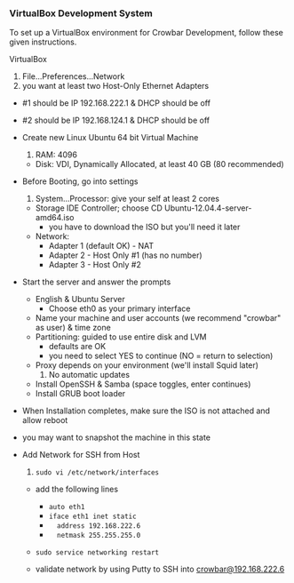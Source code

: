 ### VirtualBox Development System ###

To set up a VirtualBox environment for Crowbar Development, follow these given instructions.


VirtualBox

1. File...Preferences...Network
  1. you want at least two Host-Only Ethernet Adapters
  * #1 should be IP 192.168.222.1 & DHCP should be off
  * #2 should be IP 192.168.124.1 & DHCP should be off
* Create new Linux Ubuntu 64 bit Virtual Machine
  1. RAM: 4096
  * Disk: VDI, Dynamically Allocated, at least 40 GB (80 recommended)
* Before Booting, go into settings
  1. System...Processor: give your self at least 2 cores
  * Storage IDE Controller; choose CD Ubuntu-12.04.4-server-amd64.iso
    * you have to download the ISO but you'll need it later
  * Network:
    * Adapter 1 (default OK) - NAT
    * Adapter 2 - Host Only #1 (has no number)
    * Adapter 3 - Host Only #2
* Start the server and answer the prompts
  * English & Ubuntu Server
    * Choose eth0 as your primary interface
  * Name your machine and user accounts (we recommend "crowbar" as user) & time zone
  * Partitioning: guided to use entire disk and LVM
    * defaults are OK
    * you need to select YES to continue (NO = return to selection)
  * Proxy depends on your environment (we'll install Squid later)
    1. No automatic updates
  * Install OpenSSH & Samba (space toggles, enter continues)
  * Install GRUB boot loader
* When Installation completes, make sure the ISO is not attached and allow reboot
* you may want to snapshot the machine in this state
 
* Add Network for SSH from Host
  1. `sudo vi /etc/network/interfaces`
  * add the following lines
    * `auto eth1`
    * `iface eth1 inet static`
    * `  address 192.168.222.6`
    * `  netmask 255.255.255.0`

  * `sudo service networking restart`

  * validate network by using Putty to SSH into crowbar@192.168.222.6
